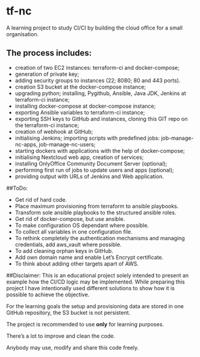 # tf-nc
A learning project to study CI/CI by building the cloud office for a small organisation.

## The process includes:
- creation of two EC2 instances: terraform-ci and docker-compose;
- generation of private key;
- adding security groups to instances (22; 8080; 80 and 443 ports).
- creation S3 bucket at the docker-compose instance;
- upgrading python; installing, Pygithub, Ansible, Java JDK, Jenkins at terraform-ci instance; 
- installing docker-compose at docker-compose instance;
- exporting Ansible variables to terraform-ci instance;
- exporting SSH keys to GitHub and instances, cloning this GIT repo on the terraform-ci instance;
- creation of webhook at GitHub;
- initialising Jenkins; importing scripts with predefined jobs: job-manage-nc-apps, job-manage-nc-users;
- starting dockers with applications with the help of docker-compose;
- initialising Nextcloud web app, creation of services;
- installing OnlyOffice Community Document Server (optional); 
- performing first run of jobs to update users and apps (optional);
- providing output with URLs of Jenkins and Web application.

##ToDo:
- Get rid of hard code.
- Place maximum provisioning from terraform to ansible playbooks.
- Transform sole ansible playbooks to the structured ansible roles.
- Get rid of docker-compose, but use ansible.
- To make configuration OS dependant where possible.
- To collect all variables in one configuration file.
- To rethink completely the authentication mechanisms and managing credentials, add aws_vault where possible.
- To add cleaning orphan keys in GitHub.
- Add own domain name and enable Let’s Encrypt certificate.
- To think about adding other targets apart of AWS.

##Disclaimer:
This is an educational project solely intended to present an example how the CI/CD logic may be implemented. While preparing this project I have intentionally used different solutions to show how it is possible to achieve the objective. 

For the learning goals the setup and provisioning data are stored in one GitHub repository, the S3 bucket is not persistent.

The project is recommended to use **only** for learning purposes.

There’s a lot to improve and clean the code.

Anybody may use, modify and share this code freely.


